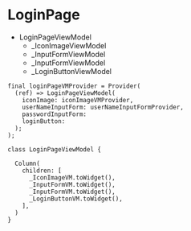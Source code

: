 
# LoginPage
- LoginPageViewModel
  - _IconImageViewModel
  - _InputFormViewModel
  - _InputFormViewModel
  - _LoginButtonViewModel

```
final loginPageVMProvider = Provider(
  (ref) => LoginPageViewModel(
    iconImage: iconImageVMProvider,
    userNameInputForm: userNameInputFormProvider,
    passwordInputForm: 
    loginButton: 
  );
);

class LoginPageViewModel {

  Column(
    children: [
      _IconImageVM.toWidget(),
      _InputFormVM.toWidget(),
      _InputFormVM.toWidget(),
      _LoginButtonVM.toWidget(),
    ],
  )
}
```


